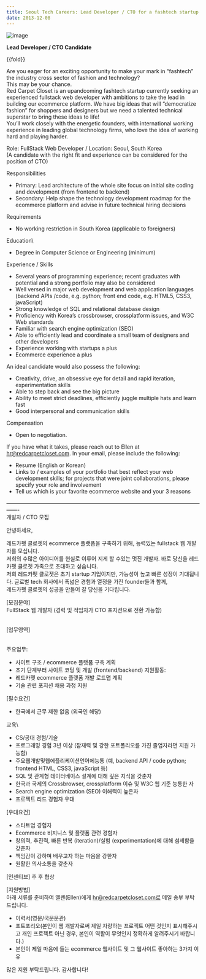```yaml
---
title: Seoul Tech Careers: Lead Developer / CTO for a fashtech startup
date: 2013-12-08
---
```


![image]({{images}}/careers-poster.png)

**Lead Developer / CTO Candidate**

{{fold}}

Are you eager for an exciting opportunity to make your mark in
“fashtech” the industry cross sector of fashion and technology?\
This may be your chance.\
Red Carpet Closet is an upandcoming fashtech startup currently seeking
an experienced fullstack web developer with ambitions to take the lead
in building our ecommerce platform. We have big ideas that will
“democratize fashion” for shoppers and designers but we need a talented
technical superstar to bring these ideas to life!\
You’ll work closely with the energetic founders, with international
working experience in leading global technology firms, who love the idea
of working hard and playing harder.

Role: FullStack Web Developer / Location: Seoul, South Korea\
(A candidate with the right fit and experience can be considered for the
position of CTO)

Responsibilities

-   Primary: Lead architecture of the whole site focus on initial site
    coding and development (from frontend to backend)
-   Secondary: Help shape the technology development roadmap for the
    ecommerce platform and advise in future technical hiring decisions

Requirements

-   No working restriction in South Korea (applicable to foreigners)

Education\

-   Degree in Computer Science or Engineering (minimum)

Experience / Skills

-   Several years of programming experience; recent graduates with
    potential and a strong portfolio may also be considered
-   Well versed in major web development and web application languages
    (backend APIs /code, e.g. python; front end code, e.g. HTML5, CSS3,
    javaScript)
-   Strong knowledge of SQL and relational database design
-   Proficiency with Korea’s crossbrowser, crossplatform issues, and W3C
    Web standards
-   Familiar with search engine optimization (SEO)
-   Able to efficiently lead and coordinate a small team of designers
    and other developers
-   Experience working with startups a plus
-   Ecommerce experience a plus

An ideal candidate would also possess the following:

-   Creativity, drive, an obsessive eye for detail and rapid iteration,
    experimentation skills
-   Able to step back and see the big picture
-   Ability to meet strict deadlines, efficiently juggle multiple hats
    and learn fast
-   Good interpersonal and communication skills

Compensation

-   Open to negotiation.

If you have what it takes, please reach out to Ellen at
hr@redcarpetcloset.com. In your email, please include the following:

-   Resume (English or Korean)
-   Links to / examples of your portfolio that best reflect your web
    development skills; for projects that were joint collaborations,
    please specify your role and involvement
-   Tell us which is your favorite ecommerce website and your 3 reasons

——————————————————————————————————————-\
개발자 / CTO 모집

안녕하세요,

레드카펫 클로젯의 ecommerce 플랫폼을 구축하기 위해, 능력있는 fullstack
웹 개발자를 모십니다.\
저희의 수많은 아이디어를 현실로 이루어 지게 할 수있는 멋진 개발자. 바로
당신을 레드카펫 클로젯 가족으로 초대하고 싶습니다.\
저희 레드카펫 클로젯은 초기 startup 기업이지만, 가능성이 높고 빠른
성장이 기대됩니다. 글로벌 tech 회사에서 폭넓은 경험과 열정을 가진
founder들과 함께,\
레드카펫 클로젯의 성공을 만들어 갈 당신을 기다립니다.

[모집분야]\
FullStack 웹 개발자 (경력 및 적임자가 CTO 포지션으로 전환 가능함)

\
[업무영역]

\
주요업무:

-   사이트 구조 / ecommerce 플랫폼 구축 계획
-   초기 단계부터 사이트 코딩 및 개발 (frontend/backend) 지원활동:
-   레드카펫 ecommerce 플랫폼 개발 로드맵 계획
-   기술 관련 포지션 채용 과정 지원

[필수요건]

-   한국에서 근무 제한 없음 (외국인 해당)

교육\

-   CS/공대 경험/기술
-   프로그래밍 경험 3년 이상 (잠재력 및 강한 포트폴리오를 가진
    졸업자라면 지원 가능함)
-   주요웹개발및웹에플리케이션언어에능통 (예, backend API / code python;
    frontend HTML, CSS3, javaScript 등)
-   SQL 및 관계형 데이터베이스 설계에 대해 깊은 지식을 갖춘자
-   한국과 국제의 Crossbrowser, crossplatform 이슈 및 W3C 웹 기준 능통한
    자
-   Search engine optimization (SEO) 이해력이 높은자
-   프로젝트 리드 경험자 우대

[우대요건]

-   스타트업 경험자
-   Ecommerce 비지니스 및 플랫폼 관련 경험자
-   창의력, 추진력, 빠른 반복 (iteration)/실험 (experimentation)에 대해
    섬세함을 갖춘자
-   책임감이 강하며 배우고자 하는 마음을 강한자
-   원활한 의사소통을 갖춘자

[인센티브] 추 후 협상

[지원방법]\
아래 서류를 준비하여 엘렌(Ellen)에게 hr@redcarpetcloset.com로 메일 송부
부탁 드립니다.

-   이력서(영문/국문문관)
-   포트포리오(본인이 웹 개발자로써 제일 자랑하는 프로젝트 어떤 것인지
    표시해주시고 개인 프로젝트 아닌 경우, 본인이 역활이 무엇인지
    정확하게 알려주시기 바랍니다.)
-   본인이 제일 마음에 들는 ecommerce 웹사이트 및 그 웹사이트 좋아하는
    3가지 이유

많은 지원 부탁드립니다. 감사합니다!


